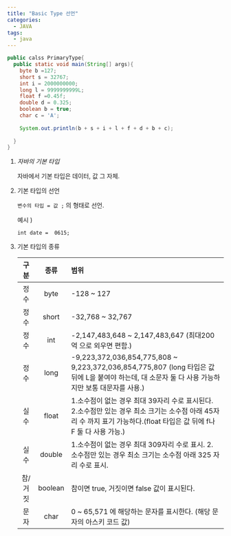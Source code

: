 ```yaml
---
title: "Basic Type 선언"
categories:
  - JAVA
tags:
  - java
---
```


```java
public calss PrimaryType{
  public static void main(String[] args){
    byte b =127;
    short s = 32767;
    int i = 2000000000;
    long l = 9999999999L;
    float f =0.45f;
    double d = 0.325;
    boolean b = true;
    char c = 'A';
    
    System.out.println(b + s + i + l + f + d + b + c);
    
  }
} 
```



1. *자바의 기본 타입*

   자바에서 기본 타입은 데이터, 값 그 자체.

2. 기본 타입의 선언

   ```변수의 타입 = 값 ;``` 의 형태로 선언.

   예시 ) 

   ```int date =  0615;```

3. 기본 타입의 종류

   |  구분   |  종류   | 범위                                                         |
   | :-----: | :-----: | :----------------------------------------------------------- |
   |  정수   |  byte   | -128 ~ 127                                                   |
   |  정수   |  short  | -32,768 ~ 32,767                                             |
   |  정수   |   int   | -2,147,483,648 ~ 2,147,483,647   (최대200억 으로 외우면 편함.) |
   |  정수   |  long   | -9,223,372,036,854,775,808 ~ 9,223,372,036,854,775,807   (long 타입은 값 뒤에 L을 붙여야 하는데, 대 소문자 둘 다 사용 가능하지만 보통 대문자를 사용.) |
   |  실수   |  float  | 1.소수점이 없는 경우 최대 39자리 수로 표시된다.   2.소수점만 있는 경우 최소 크기는 소수점 아래 45자리 수 까지 표기 가능하다.(float 타입은 값 뒤에 f나 F 둘 다 사용 가능.) |
   |  실수   | double  | 1.소수점이 없는 경우 최대 309자리 수로 표시.   2. 소수점만 있는 경우 최소 크기는 소수점 아래 325 자리 수로 표시. |
   | 참/거짓 | boolean | 참이면 true, 거짓이면 false 값이 표시된다.                   |
   |  문자   |  char   | 0 ~ 65,571 에 해당하는 문자를 표시한다.  (해당 문자의 아스키 코드 값) |

   

   

   
